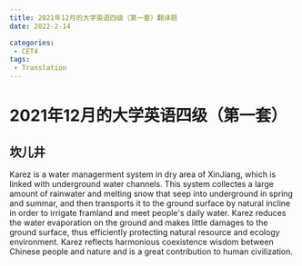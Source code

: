 ```yaml
---
title: 2021年12月的大学英语四级（第一套）翻译题
date: 2022-2-14

categories: 
 - CET4
tags: 
 - Translation
---
```




# 2021年12月的大学英语四级（第一套）

## 坎儿井

Karez is a water managerment system in dry area of XinJiang, which is linked with underground water channels. This system collectes a large amount of rainwater and melting snow that seep into underground in spring and summar, and then transports it to the ground surface by natural incline in order to irrigate framland and meet people's daily water. Karez reduces the water evaporation on the ground and makes little damages to the ground surface, thus efficiently protecting natural resource and ecology environment. Karez reflects harmonious coexistence wisdom between Chinese people and nature and is a great contribution to human civilization.